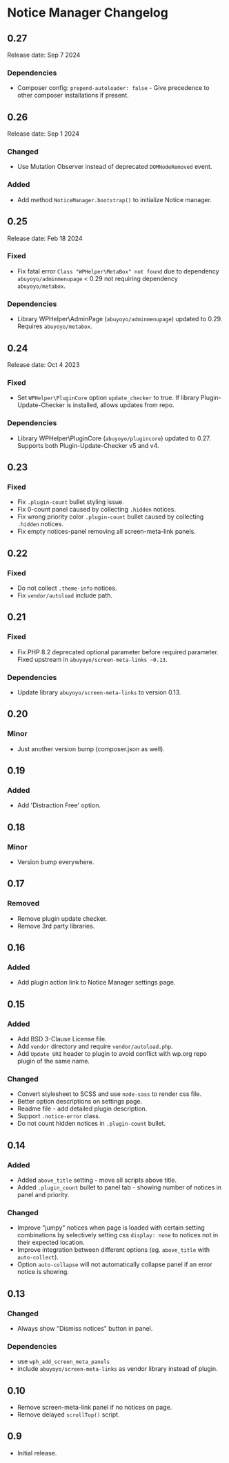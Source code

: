 # Notice Manager Changelog

## 0.27

Release date: Sep 7 2024

### Dependencies
- Composer config: `prepend-autoloader: false` - Give precedence to other composer installations if present.

## 0.26

Release date: Sep 1 2024

### Changed
- Use Mutation Observer instead of deprecated `DOMNodeRemoved` event.

### Added
- Add method `NoticeManager.bootstrap()` to initialize Notice manager.

## 0.25

Release date: Feb 18 2024

### Fixed
- Fix fatal error `Class "WPHelper\MetaBox" not found` due to dependency `abuyoyo/adminmenupage` < 0.29 not requiring dependency `abuyoyo/metabox`.

### Dependencies
- Library WPHelper\AdminPage (`abuyoyo/adminmenupage`) updated to 0.29. Requires `abuyoyo/metabox`. 

## 0.24

Release date: Oct 4 2023

### Fixed
- Set `WPHelper\PluginCore` option `update_checker` to true. If library Plugin-Update-Checker is installed, allows updates from repo.

### Dependencies
- Library WPHelper\PluginCore (`abuyoyo/plugincore`) updated to 0.27. Supports both Plugin-Update-Checker v5 and v4. 

## 0.23

### Fixed
- Fix `.plugin-count` bullet styling issue.
- Fix 0-count panel caused by collecting `.hidden` notices.
- Fix wrong priority color `.plugin-count` bullet caused by collecting `.hidden` notices.
- Fix empty notices-panel removing all screen-meta-link panels.

## 0.22

### Fixed
- Do not collect `.theme-info` notices.
- Fix `vendor/autoload` include path.

## 0.21

### Fixed
- Fix PHP 8.2 deprecated optional parameter before required parameter. Fixed upstream in `abuyoyo/screen-meta-links ~0.13`.

### Dependencies
- Update library `abuyoyo/screen-meta-links` to version 0.13.

## 0.20

### Minor
- Just another version bump (composer.json as well).

## 0.19

### Added
- Add 'Distraction Free' option.

## 0.18

### Minor
- Version bump everywhere.

## 0.17

### Removed
- Remove plugin update checker.
- Remove 3rd party libraries.

## 0.16

### Added
- Add plugin action link to Notice Manager settings page.

## 0.15

### Added
- Add BSD 3-Clause License file.
- Add `vendor` directory and require `vendor/autoload.php`.
- Add `Update URI` header to plugin to avoid conflict with wp.org repo plugin of the same name.

### Changed
- Convert stylesheet to SCSS and use `node-sass` to render css file.
- Better option descriptions on settings page.
- Readme file - add detailed plugin description.
- Support `.notice-error` class.
- Do not count hidden notices in `.plugin-count` bullet.

## 0.14

### Added
- Added `above_title` setting - move all scripts above title.
- Added `.plugin_count` bullet to panel tab - showing number of notices in panel and priority.

### Changed
- Improve "jumpy" notices when page is loaded with certain setting combinations by selectively setting css `display: none` to notices not in their expected location.
- Improve integration between different options (eg. `above_title` with `auto-collect`).
- Option `auto-collapse` will not automatically collapse panel if an error notice is showing.

## 0.13

### Changed
- Always show "Dismiss notices" button in panel.

### Dependencies
- use `wph_add_screen_meta_panels`
- include `abuyoyo/screen-meta-links` as vendor library instead of plugin.

## 0.10
- Remove screen-meta-link panel if no notices on page.
- Remove delayed `scrollTop()` script.

## 0.9
- Initial release.

